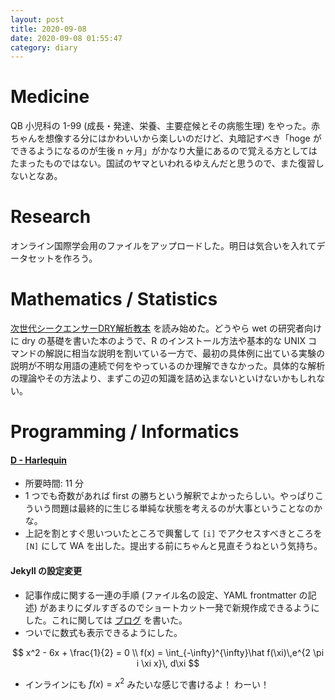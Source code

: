 ```yaml
---
layout: post
title: 2020-09-08
date: 2020-09-08 01:55:47
category: diary
---
```

<script type="text/x-mathjax-config">MathJax.Hub.Config({tex2jax: {inlineMath: [['$','$'], ['\\(','\\)']], processEscapes: true},});</script>
<script async src="https://cdnjs.cloudflare.com/ajax/libs/mathjax/2.7.6/MathJax.js?config=TeX-AMS_CHTML"></script>

# Medicine
QB 小児科の 1-99 (成長・発達、栄養、主要症候とその病態生理) をやった。赤ちゃんを想像する分にはかわいいから楽しいのだけど、丸暗記すべき「hoge ができるようになるのが生後 n ヶ月」がかなり大量にあるので覚える方としてはたまったものではない。国試のヤマといわれるゆえんだと思うので、また復習しないとなあ。

# Research
オンライン国際学会用のファイルをアップロードした。明日は気合いを入れてデータセットを作ろう。

# Mathematics / Statistics
[次世代シークエンサーDRY解析教本](https://www.amazon.co.jp/%E6%AC%A1%E4%B8%96%E4%BB%A3%E3%82%B7%E3%83%BC%E3%82%AF%E3%82%A8%E3%83%B3%E3%82%B5%E3%83%BCDRY%E8%A7%A3%E6%9E%90%E6%95%99%E6%9C%AC-%E6%B8%85%E6%B0%B4%E5%8E%9A%E5%BF%97/dp/478090983X/ref=asc_df_478090983X/?tag=jpgo-22&linkCode=df0&hvadid=407451734567&hvpos=&hvnetw=g&hvrand=11947490790065369144&hvpone=&hvptwo=&hvqmt=&hvdev=c&hvdvcmdl=&hvlocint=&hvlocphy=1009341&hvtargid=pla-851802069022&psc=1&th=1&psc=1) を読み始めた。どうやら wet の研究者向けに dry の基礎を書いた本のようで、R のインストール方法や基本的な UNIX コマンドの解説に相当な説明を割いている一方で、最初の具体例に出ている実験の説明が不明な用語の連続で何をやっているのか理解できなかった。具体的な解析の理論やその方法より、まずこの辺の知識を詰め込まないといけないかもしれない。

# Programming / Informatics

#### [D - Harlequin](https://atcoder.jp/contests/caddi2018/tasks/caddi2018_b)
- 所要時間: 11 分
- 1 つでも奇数があれば first の勝ちという解釈でよかったらしい。やっぱりこういう問題は最終的に生じる単純な状態を考えるのが大事ということなのかな。
- 上記を割とすぐ思いついたところで興奮して `[i]` でアクセスすべきところを `[N]` にして WA を出した。提出する前にちゃんと見直そうねという気持ち。

#### Jekyll の設定変更
- 記事作成に関する一連の手順 (ファイル名の設定、YAML frontmatter の記述) があまりにダルすぎるのでショートカット一発で新規作成できるようにした。これに関しては [ブログ](https://i-was-a-ki.hatenablog.com/entry/2020/09/08/181337) を書いた。
- ついでに数式も表示できるようにした。

$$
x^2 - 6x + \frac{1}{2} = 0 \\
f(x) = \int_{-\infty}^{\infty}\hat f(\xi)\,e^{2 \pi i \xi x}\, d\xi
$$

- インラインにも $f(x) = x^2$ みたいな感じで書けるよ！ わーい！



